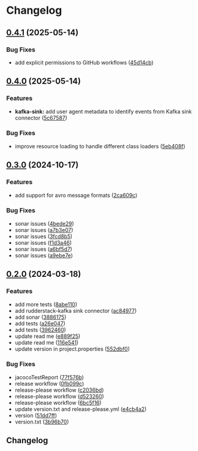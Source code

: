 # Changelog

## [0.4.1](https://github.com/rudderlabs/rudder-kafka-sink-connector/compare/v0.4.0...v0.4.1) (2025-05-14)


### Bug Fixes

* add explicit permissions to GitHub workflows ([45d14cb](https://github.com/rudderlabs/rudder-kafka-sink-connector/commit/45d14cbda2685a40c1ab765d5c0f1c4f7f79421f))

## [0.4.0](https://github.com/rudderlabs/rudder-kafka-sink-connector/compare/v0.3.0...v0.4.0) (2025-05-14)


### Features

* **kafka-sink:** add user agent metadata to identify events from Kafka sink connector ([5c67587](https://github.com/rudderlabs/rudder-kafka-sink-connector/commit/5c67587daa279d230e6930e326dc0fb6dea1f773))


### Bug Fixes

* improve resource loading to handle different class loaders ([5eb408f](https://github.com/rudderlabs/rudder-kafka-sink-connector/commit/5eb408f95d858d18523ea6f30bf06516ece3bd90))

## [0.3.0](https://github.com/rudderlabs/rudder-kafka-sink-connector/compare/v0.2.0...v0.3.0) (2024-10-17)


### Features

* add support for avro message formats ([2ca609c](https://github.com/rudderlabs/rudder-kafka-sink-connector/commit/2ca609c948f3404f764e206796af957ad4de19e5))


### Bug Fixes

* sonar issues ([4bede29](https://github.com/rudderlabs/rudder-kafka-sink-connector/commit/4bede291d93a5742f050ce6a5f3030b07e094d22))
* sonar issues ([a7b3e07](https://github.com/rudderlabs/rudder-kafka-sink-connector/commit/a7b3e0792a9aae46260624f8bc124689cb59422f))
* sonar issues ([3fcd8b5](https://github.com/rudderlabs/rudder-kafka-sink-connector/commit/3fcd8b5e3092a1d493ec790c3af514d6a3119c9f))
* sonar issues ([f1d3a46](https://github.com/rudderlabs/rudder-kafka-sink-connector/commit/f1d3a46817ab5f158d4e9f698f42060d828fd119))
* sonar issues ([a6bf5d7](https://github.com/rudderlabs/rudder-kafka-sink-connector/commit/a6bf5d7c3afc5c214d02114606bcc0818138329b))
* sonar issues ([a9ebe7e](https://github.com/rudderlabs/rudder-kafka-sink-connector/commit/a9ebe7ed6af1e19dcec805a24da3f167941b0aae))

## [0.2.0](https://github.com/rudderlabs/rudder-kafka-sink-connector/compare/v0.1.0...v0.2.0) (2024-03-18)


### Features

* add more tests ([8abe110](https://github.com/rudderlabs/rudder-kafka-sink-connector/commit/8abe110afb7104a2d7b3ca7b7f5260a2989688f1))
* add rudderstack-kafka sink connector ([ac84977](https://github.com/rudderlabs/rudder-kafka-sink-connector/commit/ac84977fbaefc57d534419194a8ddaadb52aa008))
* add sonar ([3886175](https://github.com/rudderlabs/rudder-kafka-sink-connector/commit/3886175c17e95d78cbf094126bdb95bbb017f8d0))
* add tests ([a26e047](https://github.com/rudderlabs/rudder-kafka-sink-connector/commit/a26e0477cc7490191c8ff0472cdd8de46657e40e))
* add tests ([3962460](https://github.com/rudderlabs/rudder-kafka-sink-connector/commit/3962460e71d7002baf4e0f7739688bfae2fb6b3e))
* update read me ([e889f25](https://github.com/rudderlabs/rudder-kafka-sink-connector/commit/e889f25360a41365528d601321705ea62a213d3d))
* update read me ([116e541](https://github.com/rudderlabs/rudder-kafka-sink-connector/commit/116e5410705ae62d21aa3175a74553b7139979ea))
* update version in project.properties ([552dbf0](https://github.com/rudderlabs/rudder-kafka-sink-connector/commit/552dbf005efcf78cafb78719ce722578b4803df5))


### Bug Fixes

* jacocoTestReport ([77f576b](https://github.com/rudderlabs/rudder-kafka-sink-connector/commit/77f576bbd2f9aa68fdcd592c5d6abef6333f680d))
* release workflow ([0fb099c](https://github.com/rudderlabs/rudder-kafka-sink-connector/commit/0fb099c814aef2988a3ae6e99d2e17a6eeb12593))
* release-please workflow ([c2036bd](https://github.com/rudderlabs/rudder-kafka-sink-connector/commit/c2036bdd111608988ad094b54e2afb66e3788268))
* release-please workflow ([d523260](https://github.com/rudderlabs/rudder-kafka-sink-connector/commit/d5232601e45d090d28be181a2adada904ec019d6))
* release-please workflow ([6bc5f16](https://github.com/rudderlabs/rudder-kafka-sink-connector/commit/6bc5f16a3ada231aed6f3efd79a9e312999fbf09))
* update version.txt and release-please.yml ([e4cb4a2](https://github.com/rudderlabs/rudder-kafka-sink-connector/commit/e4cb4a2f93dffc6725c33548bef9e523dbf6369d))
* version ([51dd7ff](https://github.com/rudderlabs/rudder-kafka-sink-connector/commit/51dd7ff714bbdc8db7b97b1a0730ce07749f1238))
* version.txt ([3b96b70](https://github.com/rudderlabs/rudder-kafka-sink-connector/commit/3b96b708469b4d78d65f5d8fb922ca489f930bdc))

## Changelog
